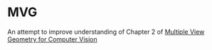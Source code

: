 # MVG

An attempt to improve understanding of Chapter 2 of [Multiple View Geometry for Computer Vision](https://www.amazon.com/Multiple-View-Geometry-Computer-Vision-ebook/dp/B00AKE1QK4)
